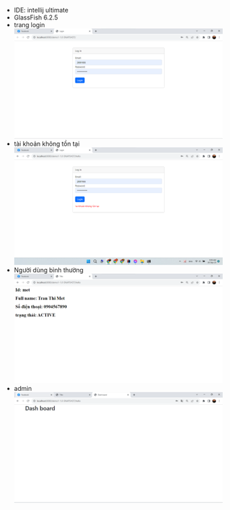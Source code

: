 - IDE: intellij ultimate
- GlassFish 6.2.5
- trang login
![img.png](img.png)
- tài khoản không tồn tại
![img_1.png](img_1.png)
- Người dùng bình thường
![img_2.png](img_2.png)
- admin
![img_3.png](img_3.png)